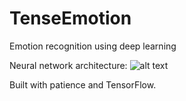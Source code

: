 # TenseEmotion
Emotion recognition using deep learning

Neural network architecture: 
![alt text](https://github.com/vyomshm/TenseEmotion/blob/master/graph.png "Tensorboard")

Built with patience and TensorFlow.
